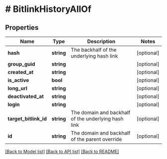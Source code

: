 # # BitlinkHistoryAllOf

## Properties

Name | Type | Description | Notes
------------ | ------------- | ------------- | -------------
**hash** | **string** | The backhalf of the underlying hash link | [optional]
**group_guid** | **string** |  | [optional]
**created_at** | **string** |  | [optional]
**is_active** | **bool** |  | [optional]
**long_url** | **string** |  | [optional]
**deactivated_at** | **string** |  | [optional]
**login** | **string** |  | [optional]
**target_bitlink_id** | **string** | The domain and backhalf of the underlying hash link | [optional]
**id** | **string** | The domain and backhalf of the parent override | [optional]

[[Back to Model list]](../../README.md#models) [[Back to API list]](../../README.md#endpoints) [[Back to README]](../../README.md)
